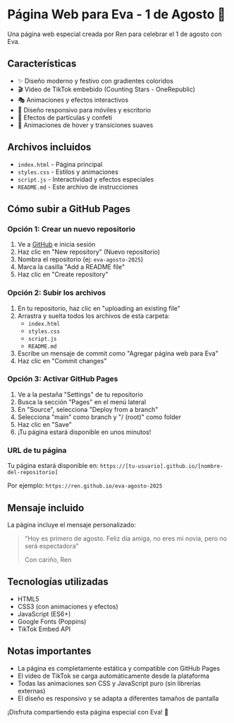 # Página Web para Eva - 1 de Agosto 🎉

Una página web especial creada por Ren para celebrar el 1 de agosto con Eva.

## Características

- ✨ Diseño moderno y festivo con gradientes coloridos
- 🎬 Video de TikTok embebido (Counting Stars - OneRepublic)
- 🎭 Animaciones y efectos interactivos
- 📱 Diseño responsivo para móviles y escritorio
- 🎊 Efectos de partículas y confeti
- 💫 Animaciones de hover y transiciones suaves

## Archivos incluidos

- `index.html` - Página principal
- `styles.css` - Estilos y animaciones
- `script.js` - Interactividad y efectos especiales
- `README.md` - Este archivo de instrucciones

## Cómo subir a GitHub Pages

### Opción 1: Crear un nuevo repositorio

1. Ve a [GitHub](https://github.com) e inicia sesión
2. Haz clic en "New repository" (Nuevo repositorio)
3. Nombra el repositorio (ej: `eva-agosto-2025`)
4. Marca la casilla "Add a README file"
5. Haz clic en "Create repository"

### Opción 2: Subir los archivos

1. En tu repositorio, haz clic en "uploading an existing file"
2. Arrastra y suelta todos los archivos de esta carpeta:
   - `index.html`
   - `styles.css`
   - `script.js`
   - `README.md`
3. Escribe un mensaje de commit como "Agregar página web para Eva"
4. Haz clic en "Commit changes"

### Opción 3: Activar GitHub Pages

1. Ve a la pestaña "Settings" de tu repositorio
2. Busca la sección "Pages" en el menú lateral
3. En "Source", selecciona "Deploy from a branch"
4. Selecciona "main" como branch y "/ (root)" como folder
5. Haz clic en "Save"
6. ¡Tu página estará disponible en unos minutos!

### URL de tu página

Tu página estará disponible en:
`https://[tu-usuario].github.io/[nombre-del-repositorio]`

Por ejemplo: `https://ren.github.io/eva-agosto-2025`

## Mensaje incluido

La página incluye el mensaje personalizado:
> "Hoy es primero de agosto. Feliz día amiga, no eres mi novia, pero no será espectadora"
> 
> Con cariño, Ren

## Tecnologías utilizadas

- HTML5
- CSS3 (con animaciones y efectos)
- JavaScript (ES6+)
- Google Fonts (Poppins)
- TikTok Embed API

## Notas importantes

- La página es completamente estática y compatible con GitHub Pages
- El video de TikTok se carga automáticamente desde la plataforma
- Todas las animaciones son CSS y JavaScript puro (sin librerías externas)
- El diseño es responsivo y se adapta a diferentes tamaños de pantalla

¡Disfruta compartiendo esta página especial con Eva! 🎈

